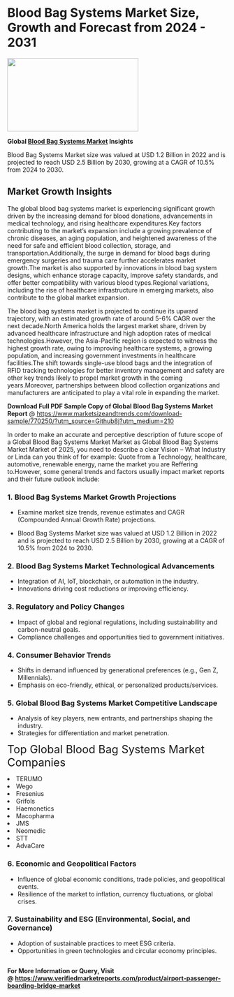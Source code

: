 <H1>Blood Bag Systems Market Size, Growth and Forecast from 2024 - 2031</H1><img class="aligncenter size-medium wp-image-584254" src="https://thirdeyenews.in/wp-content/uploads/2024/09/Global-Market-Research-300x168.jpeg" alt="" width="300" height="168" /><p><strong>Global&nbsp;<a href="https://www.marketsizeandtrends.com/download-sample/770250/?utm_source=Github8j?utm_medium=210">Blood Bag Systems Market</a> Insights</strong></p><p>Blood Bag Systems Market size was valued at USD 1.2 Billion in 2022 and is projected to reach USD 2.5 Billion by 2030, growing at a CAGR of 10.5% from 2024 to 2030.</p><p><h2>Market Growth Insights</h2> <p>The global blood bag systems market is experiencing significant growth driven by the increasing demand for blood donations, advancements in medical technology, and rising healthcare expenditures.Key factors contributing to the market’s expansion include a growing prevalence of chronic diseases, an aging population, and heightened awareness of the need for safe and efficient blood collection, storage, and transportation.Additionally, the surge in demand for blood bags during emergency surgeries and trauma care further accelerates market growth.The market is also supported by innovations in blood bag system designs, which enhance storage capacity, improve safety standards, and offer better compatibility with various blood types.Regional variations, including the rise of healthcare infrastructure in emerging markets, also contribute to the global market expansion.</p> <p>The blood bag systems market is projected to continue its upward trajectory, with an estimated growth rate of around 5-6% CAGR over the next decade.North America holds the largest market share, driven by advanced healthcare infrastructure and high adoption rates of medical technologies.However, the Asia-Pacific region is expected to witness the highest growth rate, owing to improving healthcare systems, a growing population, and increasing government investments in healthcare facilities.The shift towards single-use blood bags and the integration of RFID tracking technologies for better inventory management and safety are other key trends likely to propel market growth in the coming years.Moreover, partnerships between blood collection organizations and manufacturers are anticipated to play a vital role in expanding the market.<p><span class=""><strong>Download Full PDF Sample Copy of Global Blood Bag Systems Market Report</strong> @ <a href="https://www.marketsizeandtrends.com/download-sample/770250/?utm_source=Github8j?utm_medium=210" target="_blank">https://www.marketsizeandtrends.com/download-sample/770250/?utm_source=Github8j?utm_medium=210</a></span></p><p>In order to make an accurate and perceptive description of future scope of a Global&nbsp;Blood Bag Systems Market Market as Global&nbsp;Blood Bag Systems Market Market of 2025, you need to describe a clear Vision &ndash; What Industry or Linda can you think of for example: Quote from a Technology, healthcare, automotive, renewable energy, name the market you are Reffering to.However, some general trends and factors usually impact market reports and their future outlook include:</p><h3>1.&nbsp;<strong>Blood Bag Systems Market Growth Projections</strong></h3><ul><li>Examine market size trends, revenue estimates and CAGR (Compounded Annual Growth Rate) projections.</li><li><p>Blood Bag Systems Market size was valued at USD 1.2 Billion in 2022 and is projected to reach USD 2.5 Billion by 2030, growing at a CAGR of 10.5% from 2024 to 2030.</p></li></ul><h3>2.&nbsp;<strong>Blood Bag Systems Market Technological Advancements</strong></h3><ul><li>Integration of AI, IoT, blockchain, or automation in the industry.</li><li>Innovations driving cost reductions or improving efficiency.</li></ul><h3>3.&nbsp;<strong>Regulatory and Policy Changes</strong></h3><ul><li>Impact of global and regional regulations, including sustainability and carbon-neutral goals.</li><li>Compliance challenges and opportunities tied to government initiatives.</li></ul><h3>4.&nbsp;<strong>Consumer Behavior Trends</strong></h3><ul><li>Shifts in demand influenced by generational preferences (e.g., Gen Z, Millennials).</li><li>Emphasis on eco-friendly, ethical, or personalized products/services.</li></ul><h3>5.&nbsp;<strong>Global Blood Bag Systems Market Competitive Landscape</strong></h3><ul><li>Analysis of key players, new entrants, and partnerships shaping the industry.</li><li>Strategies for differentiation and market penetration.</li></ul><p data-pm-slice="1 1 []"><span style="color: inherit; font-family: inherit; font-size: 25px;">Top Global Blood Bag Systems Market Companies</span></p><div class="" data-test-id=""><p><li>TERUMO</li><li> Wego</li><li> Fresenius</li><li> Grifols</li><li> Haemonetics</li><li> Macopharma</li><li> JMS</li><li> Neomedic</li><li> STT</li><li> AdvaCare</li></p></div><h3>6.&nbsp;<strong>Economic and Geopolitical Factors</strong></h3><ul><li>Influence of global economic conditions, trade policies, and geopolitical events.</li><li>Resilience of the market to inflation, currency fluctuations, or global crises.</li></ul><h3>7.&nbsp;<strong>Sustainability and ESG (Environmental, Social, and Governance)</strong></h3><ul><li>Adoption of sustainable practices to meet ESG criteria.</li><li>Opportunities in green technologies and circular economy principles.</li></ul><h2><strong style="font-size: 14px;">For More Information or Query, Visit @&nbsp;</strong><a style="background-color: #ffffff; font-size: 14px;" href="https://www.marketsizeandtrends.com/report/blood-bag-systems-market/" target="_blank">https://www.verifiedmarketreports.com/product/airport-passenger-boarding-bridge-market</a></h2>